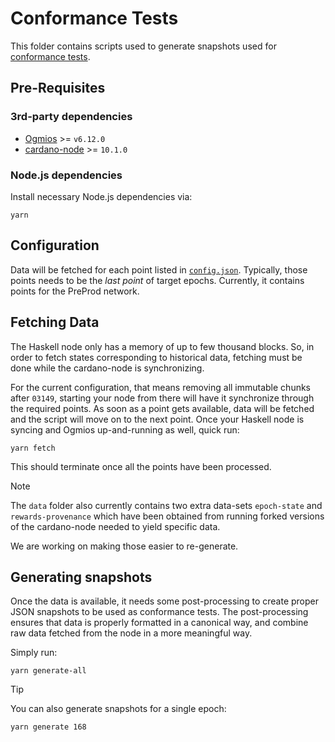 # Conformance Tests

This folder contains scripts used to generate snapshots used for [conformance tests](../crates/amaru/tests/snapshots).

## Pre-Requisites

### 3rd-party dependencies

- [Ogmios](https://github.com/CardanoSolutions/ogmios) >= `v6.12.0`
- [cardano-node](https://github.com/IntersectMBO/cardano-node) >= `10.1.0`

### Node.js dependencies

Install necessary Node.js dependencies via:

```console
yarn
```

## Configuration

Data will be fetched for each point listed in [`config.json`](./config.json). Typically, those points needs to be the _last point_ of target epochs. Currently, it contains points for the PreProd network.

## Fetching Data

The Haskell node only has a memory of up to few thousand blocks. So, in order to fetch states corresponding to historical data, fetching must be done while the cardano-node is synchronizing.

For the current configuration, that means removing all immutable chunks after `03149`, starting your node from there will have it synchronize through the required points. As soon as a point gets available, data will be fetched and the script will move on to the next point. Once your Haskell node is syncing and Ogmios up-and-running as well, quick run:

```console
yarn fetch
```

This should terminate once all the points have been processed.

> [!NOTE]
>
> The `data` folder also currently contains two extra data-sets `epoch-state` and `rewards-provenance` which have been obtained from running forked versions of the cardano-node needed to yield specific data.
>
> We are working on making those easier to re-generate.

## Generating snapshots

Once the data is available, it needs some post-processing to create proper JSON snapshots to be used as conformance tests. The post-processing ensures that data is properly formatted in a canonical way, and combine raw data fetched from the node in a more meaningful way.

Simply run:

```console
yarn generate-all
```

> [!TIP]
>
> You can also generate snapshots for a single epoch:
>
> ```console
> yarn generate 168
> ```
